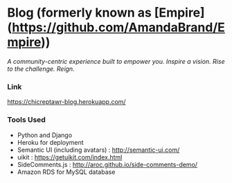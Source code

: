 # Blog (formerly known as [Empire] (https://github.com/AmandaBrand/Empire))

*A community-centric experience built to empower you. Inspire a vision. Rise to the challenge. Reign.*

### Link
https://chicreptawr-blog.herokuapp.com/

### Tools Used
- Python and Django
- Heroku for deployment
- Semantic UI (including avatars) : http://semantic-ui.com/
- uikit : https://getuikit.com/index.html
- SideComments.js : http://aroc.github.io/side-comments-demo/
- Amazon RDS for MySQL database